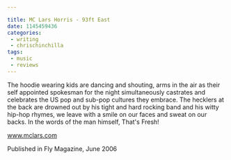 ```yaml
---

title: MC Lars Horris - 93ft East
date: 1145459436
categories:
 - writing
 - chrischinchilla
tags: 
 - music 
 - reviews
---
```


The hoodie wearing kids are dancing and shouting, arms in the air as their self appointed spokesman for the night simultaneously castrates and celebrates the US pop and sub-pop cultures they embrace. The hecklers at the back are drowned out by his tight and hard rocking band and his witty hip-hop rhymes, we leave with a smile on our faces and sweat on our backs. In the words of the man himself, That's Fresh!

<a href='https://www.mclars.com' target='_blank'>www.mclars.com</a>

Published in Fly Magazine, June 2006
